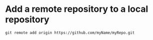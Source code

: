 # Add a remote repository to a local repository

    git remote add origin https://github.com/myName/myRepo.git
